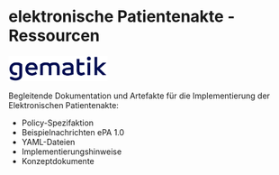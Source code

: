 # elektronische Patientenakte - Ressourcen
<img src="images/Gematik_Logo_Blue.png" alt="gematik_logo" width="35%"/>

Begleitende Dokumentation und Artefakte für die Implementierung der Elektronischen Patientenakte:
- Policy-Spezifaktion
- Beispielnachrichten ePA 1.0
- YAML-Dateien
- Implementierungshinweise
- Konzeptdokumente


